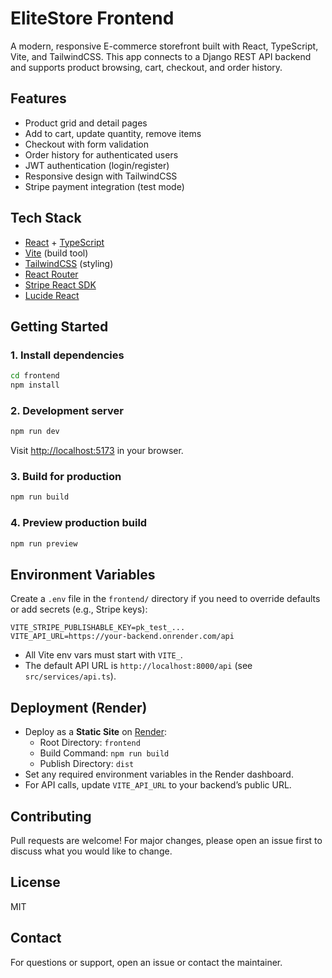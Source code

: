 # EliteStore Frontend

A modern, responsive E-commerce storefront built with React, TypeScript, Vite, and TailwindCSS. This app connects to a Django REST API backend and supports product browsing, cart, checkout, and order history.

## Features
- Product grid and detail pages
- Add to cart, update quantity, remove items
- Checkout with form validation
- Order history for authenticated users
- JWT authentication (login/register)
- Responsive design with TailwindCSS
- Stripe payment integration (test mode)

## Tech Stack
- [React](https://react.dev/) + [TypeScript](https://www.typescriptlang.org/)
- [Vite](https://vitejs.dev/) (build tool)
- [TailwindCSS](https://tailwindcss.com/) (styling)
- [React Router](https://reactrouter.com/)
- [Stripe React SDK](https://stripe.com/docs/stripe-js/react)
- [Lucide React](https://lucide.dev/)

## Getting Started

### 1. Install dependencies
```sh
cd frontend
npm install
```

### 2. Development server
```sh
npm run dev
```
Visit [http://localhost:5173](http://localhost:5173) in your browser.

### 3. Build for production
```sh
npm run build
```

### 4. Preview production build
```sh
npm run preview
```

## Environment Variables
Create a `.env` file in the `frontend/` directory if you need to override defaults or add secrets (e.g., Stripe keys):

```
VITE_STRIPE_PUBLISHABLE_KEY=pk_test_...
VITE_API_URL=https://your-backend.onrender.com/api
```

- All Vite env vars must start with `VITE_`.
- The default API URL is `http://localhost:8000/api` (see `src/services/api.ts`).

## Deployment (Render)
- Deploy as a **Static Site** on [Render](https://render.com/):
  - Root Directory: `frontend`
  - Build Command: `npm run build`
  - Publish Directory: `dist`
- Set any required environment variables in the Render dashboard.
- For API calls, update `VITE_API_URL` to your backend’s public URL.

## Contributing
Pull requests are welcome! For major changes, please open an issue first to discuss what you would like to change.

## License
MIT

## Contact
For questions or support, open an issue or contact the maintainer. 